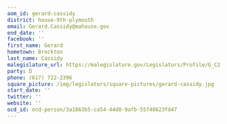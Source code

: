 ```yaml
---
aom_id: gerard-cassidy
district: house-9th-plymouth
email: Gerard.Cassidy@mahouse.gov
end_date: ''
facebook: ''
first_name: Gerard
hometown: Brockton
last_name: Cassidy
malegislature_url: https://malegislature.gov/Legislators/Profile/G_C2
party: D
phone: (617) 722-2396
square_picture: /img/legislators/square-pictures/gerard-cassidy.jpg
start_date: ''
twitter: ''
website: ''
ocd_id: ocd-person/3a1863b5-ca54-44d8-9afb-55f48623fd47
---
```

